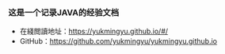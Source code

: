 ### 这是一个记录JAVA的经验文档

- 在綫閲讀地址：https://yukmingyu.github.io/#/
- GitHub：https://github.com/yukmingyu/yukmingyu.github.io
